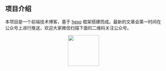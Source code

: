 ## 项目介绍

本项目是一个前端技术博客，基于 [hexo](https://hexo.io/zh-cn/docs/) 框架搭建而成。最新的文章会第一时间在公众号上进行推送，欢迎大家微信扫描下面的二维码关注公众号。

<img style="width: 100px;margin: 0 auto; display: block;" src="https://i.loli.net/2021/11/06/Ln2OPrhquT3SVti.jpg" />

